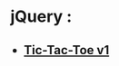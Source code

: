 <h1>jQuery :</h1>
<ul>
    <h2>
        <li> <a href="https://lakshaygoyal-lg.github.io/tic-tac-toe-v1/">Tic-Tac-Toe v1</a> </li>
    </h2>
</ul>   